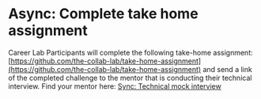 # Async: Complete take home assignment

Career Lab Participants will complete the following take-home assignment:
[https://github.com/the-collab-lab/take-home-assignment](https://github.com/the-collab-lab/take-home-assignment) and send a link of the completed challenge to the mentor that is conducting their technical interview. Find your mentor here: [Sync: Technical mock interview](https://www.notion.so/Sync-Technical-mock-interview-185d3187d6cf4579bccc3131f48318c2)
